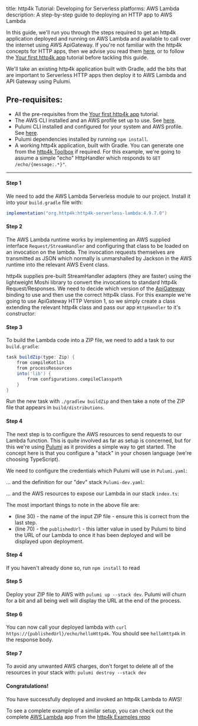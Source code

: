 title: http4k Tutorial: Developing for Serverless platforms: AWS Lambda
description: A step-by-step guide to deploying an HTTP app to AWS Lambda

In this guide, we'll run you through the steps required to get an http4k application deployed and running on AWS Lambda and available to call over the internet using AWS ApiGateway. If you're not familiar with the http4k concepts for HTTP apps, then we advise you read them [here](/guide/concepts/http/), or to follow the [Your first http4k app] tutorial before tackling this guide.

We'll take an existing http4k application built with Gradle, add the bits that are important to Serverless HTTP apps then deploy it to AWS Lambda and API Gateway using Pulumi.

## Pre-requisites:
- All the pre-requisites from the [Your first http4k app] tutorial.
- The AWS CLI installed and an AWS profile set up to use. See [here](https://docs.aws.amazon.com/cli/index.html).
- Pulumi CLI installed and configured for your system and AWS profile. See [here][pulumi].
- Pulumi dependencies installed by running `npm install`.
- A working http4k application, built with Gradle. You can generate one from the [http4k Toolbox](https://toolbox.http4k.org) if required. For this example, we're going to assume a simple "echo" HttpHandler which responds to `GET /echo/{message:.*}"`.

<hr/>

#### Step 1
We need to add the AWS Lambda Serverless module to our project. Install it into your `build.gradle` file with:

```groovy
implementation("org.http4k:http4k-serverless-lambda:4.9.7.0")
```

#### Step 2
The AWS Lambda runtime works by implementing an AWS supplied interface `Request/StreamHandler` and configuring that class to be loaded on an invocation on the lambda. The invocation requests themselves are transmitted as JSON which normally is unmarshalled by Jackson in the AWS runtime into the relevant AWS Event class.

http4k supplies pre-built StreamHandler adapters (they are faster) using the lightweight Moshi library to convert the invocations to standard http4k Request/Responses. We need to decide which version of the [ApiGateway](https://aws.amazon.com/api-gateway/) binding to use and then use the correct http4k class. For this example we're going to use ApiGateway HTTP Version 1, so we simply create a class extending the relevant http4k class and pass our app `HttpHandler` to it's constructor:

<script src="https://gist-it.appspot.com/https://github.com/http4k/http4k/blob/master/src/docs/guide/tutorials/serverless_http_with_aws_lambda/HelloServerlessHttp4k.kt"></script>

#### Step 3
To build the Lambda code into a ZIP file, we need to add a task to our `build.gradle`:
```groovy
task buildZip(type: Zip) {
    from compileKotlin
    from processResources
    into('lib') {
        from configurations.compileClasspath
    }
}
```

Run the new task with `./gradlew buildZip` and then take a note of the ZIP file that appears in `build/distributions`.

#### Step 4
The next step is to configure the AWS resources to send requests to our Lambda function. This is quite involved as far as setup is concerned, but for this we're using [Pulumi][pulumi] as it provides a simple way to get started. The concept here is that you configure a "stack" in your chosen language (we're choosing TypeScript).

We need to configure the credentials which Pulumi will use in `Pulumi.yaml`:

<script src="https://gist-it.appspot.com/https://github.com/http4k/http4k/blob/master/src/docs/guide/tutorials/serverless_http_with_aws_lambda/Pulumi.yaml"></script>

... and the definition for our "dev" stack `Pulumi-dev.yaml`:

<script src="https://gist-it.appspot.com/https://github.com/http4k/http4k/blob/master/src/docs/guide/tutorials/serverless_http_with_aws_lambda/Pulumi-dev.yaml"></script>

... and the AWS resources to expose our Lambda in our stack `index.ts`:

<script src="https://gist-it.appspot.com/https://github.com/http4k/http4k/blob/master/src/docs/guide/tutorials/serverless_http_with_aws_lambda/index.ts"></script>

The most important things to note in the above file are:

- (line 30) - the name of the input ZIP file - ensure this is correct from the last step.
- (line 70) - the `publishedUrl` - this latter value in used by Pulumi to bind the URL of our Lambda to once it has been deployed and will be displayed upon deployment.

#### Step 4
If you haven't already done so, run `npm install` to read

#### Step 5
Deploy your ZIP file to AWS with `pulumi up --stack dev`. Pulumi will churn for a bit and all being well will display the URL at the end of the process.

#### Step 6
You can now call your deployed lambda with `curl https://{publishedUrl}/echo/helloHttp4k`. You should see `helloHttp4k` in the response body.

#### Step 7
To avoid any unwanted AWS charges, don't forget to delete all of the resources in your stack with: `pulumi destroy --stack dev`

#### Congratulations!
You have successfully deployed and invoked an http4k Lambda to AWS!

To see a complete example of a similar setup, you can check out the complete [AWS Lambda](https://github.com/http4k/examples/tree/master/aws-lambda) app from the [http4k Examples repo](https://github.com/http4k/examples/)

[comment]: <> (&#40;Ready for more? Let's move on to [deploying a native http4k GraalVM Lambda to AWS]&#40;/guide/tutorials/serverless_http4k_with_graal&#41;&#41;)

[Your first http4k app]: /guide/tutorials/your_first_http4k_app
[pulumi]: https://www.pulumi.com/docs/get-started/install/
